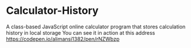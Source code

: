 # Calculator-History
A class-based JavaScript online calculator program that stores calculation history in local storage
You can see it in action at this address
https://codepen.io/alimansi1382/pen/rNZWbzp
